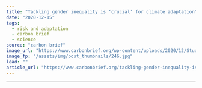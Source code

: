 ```yaml
---
title: "Tackling gender inequality is ‘crucial’ for climate adaptation"
date: "2020-12-15"
tags: 
  - risk and adaptation
  - carbon brief
  - science
source: "carbon brief"
image_url: "https://www.carbonbrief.org/wp-content/uploads/2020/12/Students-at-english-class.-Madaba-Jordan-583x372.jpg"
image_fp: "/assets/img/post_thumbnails/246.jpg"
lead: ""
article_url: "https://www.carbonbrief.org/tackling-gender-inequality-is-crucial-for-climate-adaptation"
---
```


---
